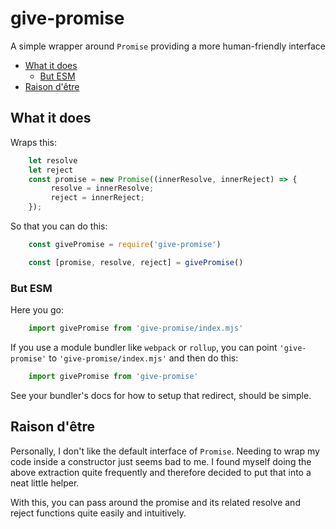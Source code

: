 # give-promise
A simple wrapper around `Promise` providing a more human-friendly interface

+ [What it does](#what-it-does)
  + [But ESM](#but-esm)
+ [Raison d'être](#raison-dêtre)

## What it does
Wraps this:
```js
	let resolve
	let reject
	const promise = new Promise((innerResolve, innerReject) => {
		 resolve = innerResolve;
		 reject = innerReject;
	});
```

So that you can do this:
```js
	const givePromise = require('give-promise')

	const [promise, resolve, reject] = givePromise()
```

### But ESM
Here you go:
```js
	import givePromise from 'give-promise/index.mjs'
```

If you use a module bundler like `webpack` or `rollup`, you can point `'give-promise'` to `'give-promise/index.mjs'` and then do this:
```js
	import givePromise from 'give-promise'
```

See your bundler's docs for how to setup that redirect, should be simple.

## Raison d'être
Personally, I don't like the default interface of `Promise`. Needing to wrap my code inside a constructor just seems bad to me. I found myself doing the above extraction quite frequently and therefore decided to put that into a neat little helper.

With this, you can pass around the promise and its related resolve and reject functions quite easily and intuitively.
